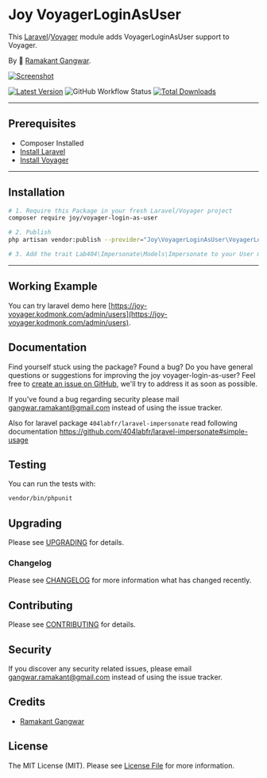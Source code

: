 # Joy VoyagerLoginAsUser

This [Laravel](https://laravel.com/)/[Voyager](https://voyager.devdojo.com/) module adds VoyagerLoginAsUser support to Voyager.

By 🐼 [Ramakant Gangwar](https://github.com/rxcod9).

[![Screenshot](https://raw.githubusercontent.com/rxcod9/joy-voyager-login-as-user/main/cover.jpg)](https://joy-voyager.kodmonk.com/)

[![Latest Version](https://img.shields.io/github/v/release/rxcod9/joy-voyager-login-as-user?style=flat-square)](https://github.com/rxcod9/joy-voyager-login-as-user/releases)
![GitHub Workflow Status](https://img.shields.io/github/actions/workflow/status/rxcod9/joy-voyager-login-as-user/run-tests.yml?branch=main&label=tests)
[![Total Downloads](https://img.shields.io/packagist/dt/joy/voyager-login-as-user.svg?style=flat-square)](https://packagist.org/packages/joy/voyager-login-as-user)

---

## Prerequisites

*   Composer Installed
*   [Install Laravel](https://laravel.com/docs/installation)
*   [Install Voyager](https://github.com/the-control-group/voyager)

---

## Installation

```bash
# 1. Require this Package in your fresh Laravel/Voyager project
composer require joy/voyager-login-as-user

# 2. Publish
php artisan vendor:publish --provider="Joy\VoyagerLoginAsUser\VoyagerLoginAsUserServiceProvider" --force

# 3. Add the trait Lab404\Impersonate\Models\Impersonate to your User model.
```

---


## Working Example

You can try laravel demo here [https://joy-voyager.kodmonk.com/admin/users](https://joy-voyager.kodmonk.com/admin/users).

## Documentation

Find yourself stuck using the package? Found a bug? Do you have general questions or suggestions for improving the joy voyager-login-as-user? Feel free to [create an issue on GitHub](https://github.com/rxcod9/joy-voyager-login-as-user/issues), we'll try to address it as soon as possible.

If you've found a bug regarding security please mail [gangwar.ramakant@gmail.com](mailto:gangwar.ramakant@gmail.com) instead of using the issue tracker.

Also for laravel package `404labfr/laravel-impersonate` read following documentation https://github.com/404labfr/laravel-impersonate#simple-usage

## Testing

You can run the tests with:

```bash
vendor/bin/phpunit
```

## Upgrading

Please see [UPGRADING](UPGRADING.md) for details.

### Changelog

Please see [CHANGELOG](CHANGELOG.md) for more information what has changed recently.

## Contributing

Please see [CONTRIBUTING](CONTRIBUTING.md) for details.

## Security

If you discover any security related issues, please email [gangwar.ramakant@gmail.com](mailto:gangwar.ramakant@gmail.com) instead of using the issue tracker.

## Credits

- [Ramakant Gangwar](https://github.com/rxcod9)

## License

The MIT License (MIT). Please see [License File](LICENSE.md) for more information.
